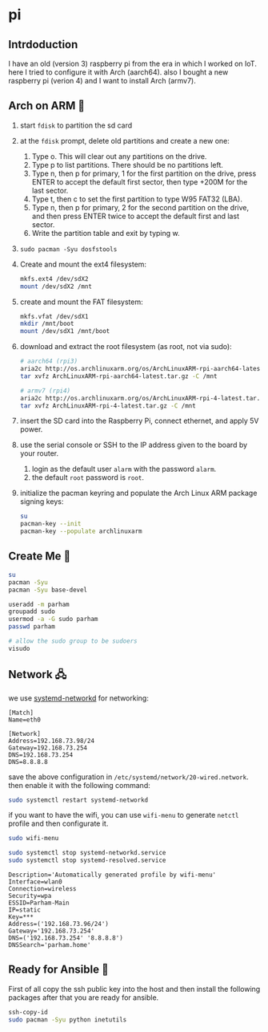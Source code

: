 # pi

## Intrdoduction

I have an old (version 3) raspberry pi from the era in which I worked on IoT. here I tried to configure it with Arch (aarch64).
also I bought a new raspberry pi (verion 4) and I want to install Arch (armv7).

## Arch on ARM 💪

1. start `fdisk` to partition the sd card
2. at the `fdisk` prompt, delete old partitions and create a new one:
   1. Type o. This will clear out any partitions on the drive.
   2. Type p to list partitions. There should be no partitions left.
   3. Type n, then p for primary, 1 for the first partition on the drive, press ENTER to accept the default first sector, then type +200M for the last sector.
   4. Type t, then c to set the first partition to type W95 FAT32 (LBA).
   5. Type n, then p for primary, 2 for the second partition on the drive, and then press ENTER twice to accept the default first and last sector.
   6. Write the partition table and exit by typing w.
3. `sudo pacman -Syu dosfstools`
4. Create and mount the ext4 filesystem:

   ```sh
   mkfs.ext4 /dev/sdX2
   mount /dev/sdX2 /mnt
   ```

5. create and mount the FAT filesystem:

   ```sh
   mkfs.vfat /dev/sdX1
   mkdir /mnt/boot
   mount /dev/sdX1 /mnt/boot
   ```

6. download and extract the root filesystem (as root, not via sudo):

   ```sh
   # aarch64 (rpi3)
   aria2c http://os.archlinuxarm.org/os/ArchLinuxARM-rpi-aarch64-latest.tar.gz
   tar xvfz ArchLinuxARM-rpi-aarch64-latest.tar.gz -C /mnt
   ```

   ```sh
   # armv7 (rpi4)
   aria2c http://os.archlinuxarm.org/os/ArchLinuxARM-rpi-4-latest.tar.gz
   tar xvfz ArchLinuxARM-rpi-4-latest.tar.gz -C /mnt
   ```

7. insert the SD card into the Raspberry Pi, connect ethernet, and apply 5V power.
8. use the serial console or SSH to the IP address given to the board by your router.
   1. login as the default user `alarm` with the password `alarm`.
   2. the default `root` password is `root`.
9. initialize the pacman keyring and populate the Arch Linux ARM package signing keys:

   ```sh
   su
   pacman-key --init
   pacman-key --populate archlinuxarm
   ```

## Create Me 🐼

```sh
su
pacman -Syu
pacman -Syu base-devel

useradd -m parham
groupadd sudo
usermod -a -G sudo parham
passwd parham

# allow the sudo group to be sudoers
visudo
```

## Network 🖧

we use [systemd-networkd](https://wiki.archlinux.org/title/Systemd-networkd) for networking:

```
[Match]
Name=eth0

[Network]
Address=192.168.73.98/24
Gateway=192.168.73.254
DNS=192.168.73.254
DNS=8.8.8.8
```

save the above configuration in `/etc/systemd/network/20-wired.network`. then enable it with the following command:

```sh
sudo systemctl restart systemd-networkd
```

if you want to have the wifi, you can use `wifi-menu` to generate `netctl` profile and then configurate it.

```sh
sudo wifi-menu

sudo systemctl stop systemd-networkd.service
sudo systemctl stop systemd-resolved.service
```

```
Description='Automatically generated profile by wifi-menu'
Interface=wlan0
Connection=wireless
Security=wpa
ESSID=Parham-Main
IP=static
Key=***
Address=('192.168.73.96/24')
Gateway='192.168.73.254'
DNS=('192.168.73.254' '8.8.8.8')
DNSSearch='parham.home'
```

## Ready for Ansible 🚀

First of all copy the ssh public key into the host and then install the following packages after that you are ready for ansible.

```sh
ssh-copy-id
sudo pacman -Syu python inetutils
```
